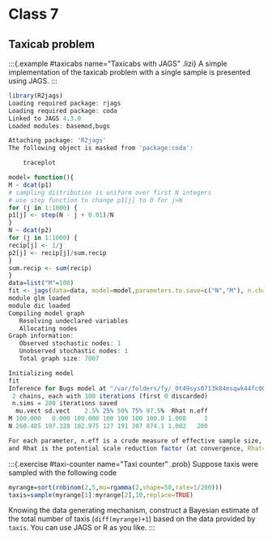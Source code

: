 # Class 7

## Taxicab problem


:::{.example #taxicabs name="Taxicabs with JAGS" .lizi}
A simple implementation of the taxicab problem with a single sample is presented using JAGS. 
:::



```r
library(R2jags)
Loading required package: rjags
Loading required package: coda
Linked to JAGS 4.3.0
Loaded modules: basemod,bugs

Attaching package: 'R2jags'
The following object is masked from 'package:coda':

    traceplot

model= function(){
M ~ dcat(p1)
# sampling distribution is uniform over first N integers
# use step function to change p1[j] to 0 for j>N
for (j in 1:1000) {
p1[j] <- step(N - j + 0.01)/N
}
N ~ dcat(p2)
for (j in 1:1000) {
recip[j] <- 1/j
p2[j] <- recip[j]/sum.recip
}
sum.recip <- sum(recip)
}
data=list("M"=100)
fit <- jags(data=data, model=model,parameters.to.save=c("N","M"), n.chain=2, n.iter=100, n.thin=1, n.burn=0, DIC=FALSE)
module glm loaded
module dic loaded
Compiling model graph
   Resolving undeclared variables
   Allocating nodes
Graph information:
   Observed stochastic nodes: 1
   Unobserved stochastic nodes: 1
   Total graph size: 7007

Initializing model
fit
Inference for Bugs model at "/var/folders/fy/_0t49sys0713k84msqwk44fc0000gp/T//RtmpAKgqWq/model1572d33e5b650.txt", fit using jags,
 2 chains, each with 100 iterations (first 0 discarded)
 n.sims = 200 iterations saved
  mu.vect sd.vect    2.5% 25% 50% 75% 97.5%  Rhat n.eff
M 100.000   0.000 100.000 100 100 100 100.0 1.000     1
N 260.485 197.328 102.975 127 191 307 874.1 1.002   200

For each parameter, n.eff is a crude measure of effective sample size,
and Rhat is the potential scale reduction factor (at convergence, Rhat=1).
```


:::{.exercise #taxi-counter name="Taxi counter" .prob}
Suppose taxis were sampled with the following code

```r
myrange=sort(rnbinom(2,5,mu=rgamma(2,shape=50,rate=1/200)))
taxis=sample(myrange[1]:myrange[2],10,replace=TRUE)
```
Knowing the data generating mechanism, construct a Bayesian estimate of the total number of taxis (`diff(myrange)+1`) based on the data provided by `taxis`. You can use JAGS or R as you like. 
:::

